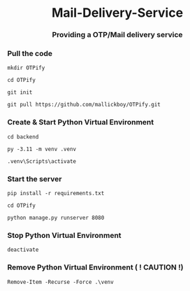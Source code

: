<h1 align="center">
Mail-Delivery-Service
</h1>
<h3 align="center">
Providing a OTP/Mail delivery service
</h3>

### Pull the code

``` mkdir OTPify  ```

``` cd OTPify ```

``` git init ```

``` git pull https://github.com/mallickboy/OTPify.git ```


### Create & Start Python Virtual Environment

``` cd backend ```

``` py -3.11 -m venv .venv ```

``` .venv\Scripts\activate ```


### Start the server

``` pip install -r requirements.txt ```

``` cd OTPify ```

``` python manage.py runserver 8080 ```






### Stop Python Virtual Environment

``` deactivate ```

### Remove Python Virtual Environment ( ! CAUTION !)

``` Remove-Item -Recurse -Force .\venv ```
